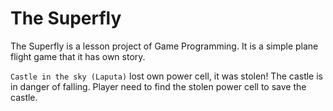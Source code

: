 # The Superfly
The Superfly is a lesson project of Game Programming. It is a simple plane flight game that it has own story.

`Castle in the sky (Laputa)` lost own power cell, it was stolen! The castle is in danger of falling. Player need to find the stolen power cell to save the castle.

